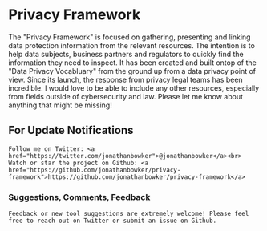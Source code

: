 # Privacy Framework
The "Privacy Framework" is focused on gathering, presenting and linking data protection information from the relevant resources. The intention is to help data subjects, business partners and regulators to quickly find the information they need to inspect. It has been created and built ontop of the "Data Privacy Vocabluary" from the ground up from a data privacy point of view. Since its launch, the response from privacy legal teams has been incredible. I would love to be able to include any other resources, especially from fields outside of cybersecurity and law. Please let me know about anything that might be missing!

   ## For Update Notifications
    Follow me on Twitter: <a href="https://twitter.com/jonathanbowker">@jonathanbowker</a><br> Watch or star the project on Github: <a href="https://github.com/jonathanbowker/privacy-framework">https://github.com/jonathanbowker/privacy-framework</a>

   ### Suggestions, Comments, Feedback
    Feedback or new tool suggestions are extremely welcome! Please feel free to reach out on Twitter or submit an issue on Github.

